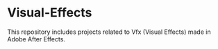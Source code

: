 # Visual-Effects
This repository includes projects related to Vfx (Visual Effects) made in Adobe After Effects. 

